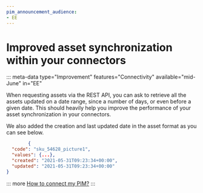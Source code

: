 ```yaml
---
pim_announcement_audience:
- EE
---
```


# Improved asset synchronization within your connectors
::: meta-data type="Improvement" features="Connectivity" available="mid-June" in="EE"

When requesting assets via the REST API, you can ask to retrieve all the assets updated on a date range, since a number of days, or even before a given date. This should heavily help you improve the performance of your asset synchronization in your connectors.

We also added the creation and last updated date in the asset format as you can see below.
```json
        {
  "code": "sku_54628_picture1",
  "values": {...},
  "created": "2021-05-31T09:23:34+00:00",
  "updated": "2021-05-31T09:23:34+00:00"
}
```

::: more
[How to connect my PIM?](../articles/how-to-connect-my-pim-legacy.html)
:::
